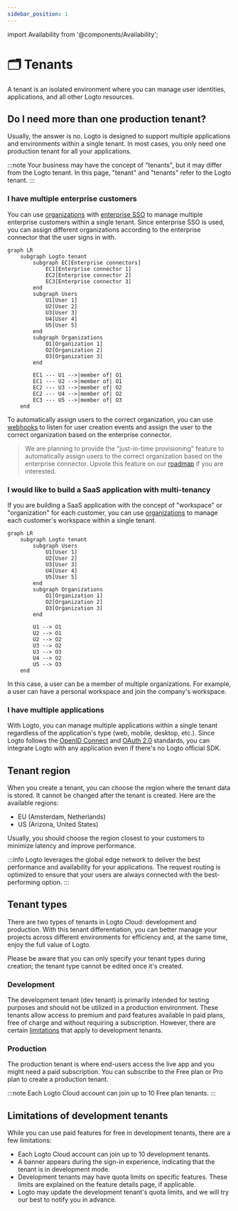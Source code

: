 ```yaml
---
sidebar_position: 1
---
```


import Availability from '@components/Availability';

# 🗂️ Tenants

<Availability cloud oss={false} />

A tenant is an isolated environment where you can manage user identities, applications, and all other Logto resources.

## Do I need more than one production tenant?

Usually, the answer is no. Logto is designed to support multiple applications and environments within a single tenant. In most cases, you only need one production tenant for all your applications.

:::note
Your business may have the concept of "tenants", but it may differ from the Logto tenant. In this page, "tenant" and "tenants" refer to the Logto tenant.
:::

### I have multiple enterprise customers

You can use [organizations](/docs/recipes/organizations/) with [enterprise SSO](/docs/recipes/single-sign-on/) to manage multiple enterprise customers within a single tenant. Since enterprise SSO is used, you can assign different organizations according to the enterprise connector that the user signs in with.

```mermaid
graph LR
    subgraph Logto tenant
        subgraph EC[Enterprise connectors]
            EC1[Enterprise connector 1]
            EC2[Enterprise connector 2]
            EC3[Enterprise connector 3]
        end
        subgraph Users
            U1[User 1]
            U2[User 2]
            U3[User 3]
            U4[User 4]
            U5[User 5]
        end
        subgraph Organizations
            O1[Organization 1]
            O2[Organization 2]
            O3[Organization 3]
        end

        EC1 --- U1 -->|member of| O1
        EC1 --- U2 -->|member of| O1
        EC2 --- U3 -->|member of| O2
        EC2 --- U4 -->|member of| O2
        EC3 --- U5 -->|member of| O3
    end
```

To automatically assign users to the correct organization, you can use [webhooks](/docs/recipes/webhooks/) to listen for user creation events and assign the user to the correct organization based on the enterprise connector.

> We are planning to provide the "just-in-time provisioning" feature to automatically assign users to the correct organization based on the enterprise connector. Upvote this feature on our [roadmap](https://logto.productlane.com/roadmap) if you are interested.

### I would like to build a SaaS application with multi-tenancy

If you are building a SaaS application with the concept of "workspace" or "organization" for each customer, you can use [organizations](/docs/recipes/organizations/) to manage each customer's workspace within a single tenant.

```mermaid
graph LR
    subgraph Logto tenant
        subgraph Users
            U1[User 1]
            U2[User 2]
            U3[User 3]
            U4[User 4]
            U5[User 5]
        end
        subgraph Organizations
            O1[Organization 1]
            O2[Organization 2]
            O3[Organization 3]
        end

        U1 --> O1
        U2 --> O1
        U2 --> O2
        U3 --> O2
        U3 --> O3
        U4 --> O2
        U5 --> O3
    end
```

In this case, a user can be a member of multiple organizations. For example, a user can have a personal workspace and join the company's workspace.

### I have multiple applications

With Logto, you can manage multiple applications within a single tenant regardless of the application's type (web, mobile, desktop, etc.). Since Logto follows the [OpenID Connect](https://openid.net/connect/) and [OAuth 2.0](https://datatracker.ietf.org/doc/html/rfc6749) standards, you can integrate Logto with any application even if there's no Logto official SDK.

## Tenant region

When you create a tenant, you can choose the region where the tenant data is stored. It cannot be changed after the tenant is created. Here are the available regions:

- EU (Amsterdam, Netherlands)
- US (Arizona, United States)

Usually, you should choose the region closest to your customers to minimize latency and improve performance.

:::info
Logto leverages the global edge network to deliver the best performance and availability for your applications. The request routing is optimized to ensure that your users are always connected with the best-performing option.
:::

## Tenant types

There are two types of tenants in Logto Cloud: development and production. With this tenant differentiation, you can better manage your projects across different environments for efficiency and, at the same time, enjoy the full value of Logto.

Please be aware that you can only specify your tenant types during creation; the tenant type cannot be edited once it's created.

### Development

The development tenant (dev tenant) is primarily intended for testing purposes and should not be utilized in a production environment. These tenants allow access to premium and paid features available in paid plans, free of charge and without requiring a subscription. However, there are certain [limitations](#limitations-of-development-tenants) that apply to development tenants.

### Production

The production tenant is where end-users access the live app and you might need a paid subscription. You can subscribe to the Free plan or Pro plan to create a production tenant.

:::note
Each Logto Cloud account can join up to 10 Free plan tenants.
:::

## Limitations of development tenants

While you can use paid features for free in development tenants, there are a few limitations:

- Each Logto Cloud account can join up to 10 development tenants.
- A banner appears during the sign-in experience, indicating that the tenant is in development mode.
- Development tenants may have quota limits on specific features. These limits are explained on the feature details page, if applicable.
- Logto may update the development tenant's quota limits, and we will try our best to notify you in advance.
